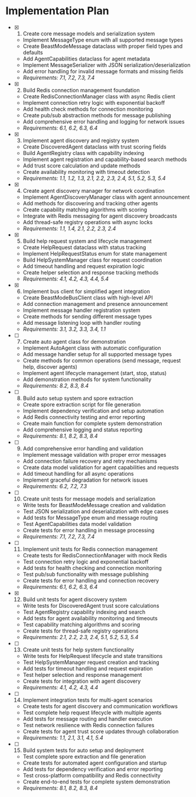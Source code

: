 # Implementation Plan

- [x] 1. Create core message models and serialization system
  - Implement MessageType enum with all supported message types
  - Create BeastModeMessage dataclass with proper field types and defaults
  - Add AgentCapabilities dataclass for agent metadata
  - Implement MessageSerializer with JSON serialization/deserialization
  - Add error handling for invalid message formats and missing fields
  - _Requirements: 7.1, 7.2, 7.3, 7.4_

- [x] 2. Build Redis connection management foundation
  - Create RedisConnectionManager class with async Redis client
  - Implement connection retry logic with exponential backoff
  - Add health check methods for connection monitoring
  - Create pub/sub abstraction methods for message publishing
  - Add comprehensive error handling and logging for network issues
  - _Requirements: 6.1, 6.2, 6.3, 6.4_

- [x] 3. Implement agent discovery and registry system
  - Create DiscoveredAgent dataclass with trust scoring fields
  - Build AgentRegistry class with capability indexing
  - Implement agent registration and capability-based search methods
  - Add trust score calculation and update methods
  - Create availability monitoring with timeout detection
  - _Requirements: 1.1, 1.2, 1.3, 2.1, 2.2, 2.3, 2.4, 5.1, 5.2, 5.3, 5.4_

- [x] 4. Create agent discovery manager for network coordination
  - Implement AgentDiscoveryManager class with agent announcement
  - Add methods for discovering and tracking other agents
  - Create capability matching algorithms with scoring
  - Integrate with Redis messaging for agent discovery broadcasts
  - Add thread-safe registry operations with async locks
  - _Requirements: 1.1, 1.4, 2.1, 2.2, 2.3, 2.4_

- [x] 5. Build help request system and lifecycle management
  - Create HelpRequest dataclass with status tracking
  - Implement HelpRequestStatus enum for state management
  - Build HelpSystemManager class for request coordination
  - Add timeout handling and request expiration logic
  - Create helper selection and response tracking methods
  - _Requirements: 4.1, 4.2, 4.3, 4.4, 5.4_

- [x] 6. Implement bus client for simplified agent integration
  - Create BeastModeBusClient class with high-level API
  - Add connection management and presence announcement
  - Implement message handler registration system
  - Create methods for sending different message types
  - Add message listening loop with handler routing
  - _Requirements: 3.1, 3.2, 3.3, 3.4, 1.1_

- [ ] 7. Create auto agent class for demonstration
  - Implement AutoAgent class with automatic configuration
  - Add message handler setup for all supported message types
  - Create methods for common operations (send message, request help, discover agents)
  - Implement agent lifecycle management (start, stop, status)
  - Add demonstration methods for system functionality
  - _Requirements: 8.2, 8.3, 8.4_

- [ ] 8. Build auto setup system and spore extraction
  - Create spore extraction script for file generation
  - Implement dependency verification and setup automation
  - Add Redis connectivity testing and error reporting
  - Create main function for complete system demonstration
  - Add comprehensive logging and status reporting
  - _Requirements: 8.1, 8.2, 8.3, 8.4_

- [ ] 9. Add comprehensive error handling and validation
  - Implement message validation with proper error messages
  - Add connection failure recovery and retry mechanisms
  - Create data model validation for agent capabilities and requests
  - Add timeout handling for all async operations
  - Implement graceful degradation for network issues
  - _Requirements: 6.2, 7.2, 7.3_

- [ ] 10. Create unit tests for message models and serialization
  - Write tests for BeastModeMessage creation and validation
  - Test JSON serialization and deserialization with edge cases
  - Add tests for MessageType enum and message routing
  - Test AgentCapabilities data model validation
  - Create tests for error handling in message processing
  - _Requirements: 7.1, 7.2, 7.3, 7.4_

- [ ] 11. Implement unit tests for Redis connection management
  - Create tests for RedisConnectionManager with mock Redis
  - Test connection retry logic and exponential backoff
  - Add tests for health checking and connection monitoring
  - Test pub/sub functionality with message publishing
  - Create tests for error handling and connection recovery
  - _Requirements: 6.1, 6.2, 6.3, 6.4_

- [x] 12. Build unit tests for agent discovery system
  - Write tests for DiscoveredAgent trust score calculations
  - Test AgentRegistry capability indexing and search
  - Add tests for agent availability monitoring and timeouts
  - Test capability matching algorithms and scoring
  - Create tests for thread-safe registry operations
  - _Requirements: 2.1, 2.2, 2.3, 2.4, 5.1, 5.2, 5.3, 5.4_

- [ ] 13. Create unit tests for help system functionality
  - Write tests for HelpRequest lifecycle and state transitions
  - Test HelpSystemManager request creation and tracking
  - Add tests for timeout handling and request expiration
  - Test helper selection and response management
  - Create tests for integration with agent discovery
  - _Requirements: 4.1, 4.2, 4.3, 4.4_

- [ ] 14. Implement integration tests for multi-agent scenarios
  - Create tests for agent discovery and communication workflows
  - Test complete help request lifecycle with multiple agents
  - Add tests for message routing and handler execution
  - Test network resilience with Redis connection failures
  - Create tests for agent trust score updates through collaboration
  - _Requirements: 1.1, 2.1, 3.1, 4.1, 5.4_

- [ ] 15. Build system tests for auto setup and deployment
  - Test complete spore extraction and file generation
  - Create tests for automated agent configuration and startup
  - Add tests for dependency verification and error reporting
  - Test cross-platform compatibility and Redis connectivity
  - Create end-to-end tests for complete system demonstration
  - _Requirements: 8.1, 8.2, 8.3, 8.4_